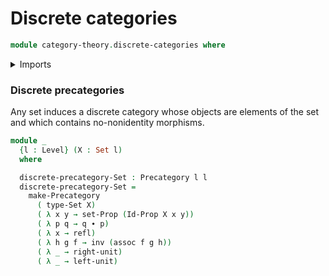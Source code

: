 # Discrete categories

```agda
module category-theory.discrete-categories where
```

<details><summary>Imports</summary>

```agda
open import category-theory.precategories

open import foundation.dependent-pair-types
open import foundation.identity-types
open import foundation.sets
open import foundation.strictly-involutive-identity-types
open import foundation.universe-levels
```

</details>

### Discrete precategories

Any set induces a discrete category whose objects are elements of the set and
which contains no-nonidentity morphisms.

```agda
module _
  {l : Level} (X : Set l)
  where

  discrete-precategory-Set : Precategory l l
  discrete-precategory-Set =
    make-Precategory
      ( type-Set X)
      ( λ x y → set-Prop (Id-Prop X x y))
      ( λ p q → q ∙ p)
      ( λ x → refl)
      ( λ h g f → inv (assoc f g h))
      ( λ _ → right-unit)
      ( λ _ → left-unit)
```

